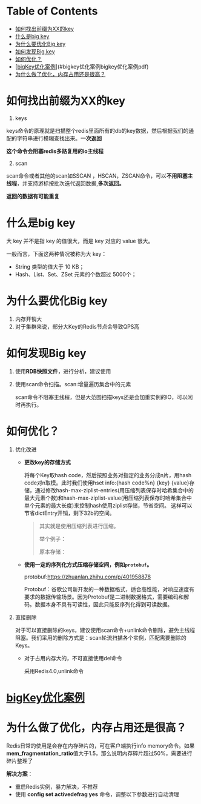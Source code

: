 # Table of Contents

* [如何找出前缀为XX的key](#如何找出前缀为xx的key)
* [什么是big key](#什么是big-key)
* [为什么要优化Big key](#为什么要优化big-key)
* [如何发现Big key](#如何发现big-key)
* [如何优化？](#如何优化)
* [[bigKey优化案例](bigKey优化案例.pdf)](#bigkey优化案例bigkey优化案例pdf)
* [为什么做了优化，内存占用还是很高？](#为什么做了优化内存占用还是很高)


# 如何找出前缀为XX的key

1. keys

keys命令的原理就是扫描整个redis里面所有的db的key数据，然后根据我们的通配的字符串进行模糊查找出来。**一次返回**

**这个命令会阻塞redis多路复用的io主线程**

2. scan

scan命令或者其他的scan如SSCAN ，HSCAN，ZSCAN命令，可以**不用阻塞主线程**，并支持游标按批次迭代返回数据,**多次返回。**

**返回的数据有可能重复**



# 什么是big key

大 key 并不是指 key 的值很大，而是 key 对应的 value 很大。

一般而言，下面这两种情况被称为大 key：

- String 类型的值大于 10 KB；
- Hash、List、Set、ZSet 元素的个数超过 5000个；



# 为什么要优化Big key



1. 内存开销大
2. 对于集群来说，部分大Key的Redis节点会导致QPS高

#  如何发现Big key



1. 使用**RDB快照文件**，进行分析，建议使用

2. 使用scan命令扫描。scan:增量遍历集合中的元素

   scan命令不阻塞主线程，但是大范围扫描keys还是会加重实例的IO，可以闲时再执行。



# 如何优化？



1. 优化改进

   + **更改key的存储方式**

     将每个Key取hash code，然后按照业务对指定的业务分成n片，用hash code对n取模。此时我们使用hset info:{hash code%n} {key} {value}存储，通过修改hash-max-ziplist-entries(用压缩列表保存时哈希集合中的最大元素个数)和hash-max-ziplist-value(用压缩列表保存时哈希集合中单个元素的最大长度)来控制hash使用ziplist存储，节省空间。 这样可以节省dictEntry开销，剩下32b的空间。

     > 其实就是使用压缩列表进行压缩。
     >
     > 举个例子：
     >
     > 原本存储：

     

   + **使用一定的序列化方式压缩存储空间，例如`protobuf`。**

     protobuf:https://zhuanlan.zhihu.com/p/401958878

     Protobuf：谷歌公司新开发的一种数据格式，适合高性能，对响应速度有要求的数据传输场景。因为Protobuf是二进制数据格式，需要编码和解码。数据本身不具有可读性，因此只能反序列化得到可读数据。

2. 直接删除

   对于可以直接删除的keys，建议使用scan命令+unlink命令删除，避免主线程阻塞。我们采用的删除方式是：scan轮流扫描各个实例，匹配需要删除的Keys。

   + 对于占用内存大的，不可直接使用del命令

     采用Redis4.0,unlink命令



#  [bigKey优化案例](bigKey优化案例.pdf)

# 为什么做了优化，内存占用还是很高？



Redis日常的使用是会存在内存碎片的，可在客户端执行info memory命令。如果**mem_fragmentation_ratio**值大于1.5，那么说明内存碎片超过50%，需要进行碎片整理了

**解决方案**：

- 重启Redis实例，暴力解决，不推荐
- 使用 **config set activedefrag yes** 命令，调整以下参数进行自动清理

